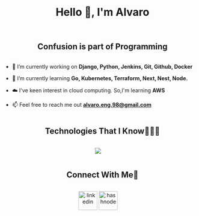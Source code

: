 
<!--horizontal divider(gradiant)-->

<!--h1 without bottom border-->
<div id="user-content-toc">
  <ul align="center">
    <summary><h1 style="display: inline-block">Hello 👋, I'm Alvaro</h1></summary>
  </ul>
</div>


<!--- snake -->

<!--h2 without bottom border-->
<div id="user-content-toc">
  <ul align="center">
    <summary><h2 style="display: inline-block">Confusion is part of Programming</h2></summary>
  </ul>
</div>


<!--Intro start-->
- 🔭 I’m currently working on **Django, Python, Jenkins, Git, Github, Docker**

- 🌱 I’m currently learning **Go, Kubernetes, Terraform, Next, Nest, Node.**

- ☁️ I've keen interest in cloud computing. So,I'm learning **AWS**

- 📫 Feel free to reach me out **alvaro.eng.98@gmail.com**
<!--Intro end-->



<!--- stats & Trophy (start) -->

<!--- stats (end) -->


<!--h1 without bottom border-->

<!--tech stack icons-->
<div id="user-content-toc">
  <ul align="center">
    <summary><h2 style="display: inline-block">Technologies That I Know👨🏻‍💻</h2></summary>
  </ul>
</div>
<!--tech stack icons-->
<p align="center">
  <a href="https://skillicons.dev">
    <img src="https://skillicons.dev/icons?i=git,githubactions,gitlab,aws,ubuntu,jenkins,docker,postgres,androidstudio,bash,django,fastapi,linux,md,nginx,nodejs,postman,py,vscode,kubernetes&perline=14" />
  </a>
</p>



<!-- Connect with me -->
<!--h2 without bottom border-->
<div id="user-content-toc">
  <ul align="center">
    <summary><h2 style="display: inline-block">Connect With Me🤝</h2></summary>
  </ul>
</div>

<!--icons and links-->
<p align="center"> 
<a href="https://www.linkedin.com/in/alvaroeng/" target="blank"><img align="center" src="https://user-images.githubusercontent.com/88904952/234979284-68c11d7f-1acc-4f0c-ac78-044e1037d7b0.png" alt="linkedin" height="50" width="50" /></a>
<a href="https://alvaroeng98.hashnode.dev/" target="blank"><img align="center" src="https://user-images.githubusercontent.com/88904952/234982196-562aea17-5532-4550-8c08-1c7cb994a541.png" alt="hashnode" height="50" width="50" /></a>

  
</p>


<!--profile visit count-->

